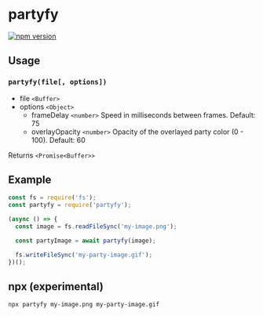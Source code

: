 # partyfy

[![npm version](https://badge.fury.io/js/partyfy.svg)](https://badge.fury.io/js/partyfy)

## Usage

### `partyfy(file[, options])`

  * file `<Buffer>`
  * options `<Object>`
    * frameDelay `<number>` Speed in milliseconds between frames. Default: 75
    * overlayOpacity `<number>` Opacity of the overlayed party color (0 - 100). Default: 60
  
  Returns `<Promise<Buffer>>`
 
## Example

```javascript
const fs = require('fs');
const partyfy = require('partyfy');

(async () => {
  const image = fs.readFileSync('my-image.png');

  const partyImage = await partyfy(image);

  fs.writeFileSync('my-party-image.gif');
})();
```

## npx (experimental)
`npx partyfy my-image.png my-party-image.gif`

